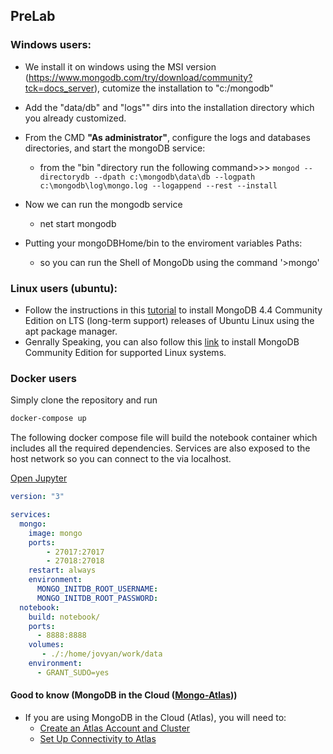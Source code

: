 ## PreLab



### Windows users:

- We install it on windows using the MSI version (https://www.mongodb.com/try/download/community?tck=docs_server), cutomize the installation to "c:/mongodb"
- Add the "data/db"  and "logs"" dirs into the installation directory which you already customized.
- From the CMD **"As administrator"**, configure the logs and databases directories, and start the mongoDB service:
    -  from the "bin "directory run the following command>>> <code>mongod --directorydb --dpath c:\mongodb\data\db --logpath c:\mongodb\log\mongo.log --logappend --rest --install </code>

- Now we can run the mongodb service 
    - net start mongodb
- Putting your mongoDBHome/bin to the enviroment variables Paths:
    - so you can run the Shell of MongoDb using the command '>mongo'

### Linux users (ubuntu):
- Follow the instructions in this [tutorial](https://docs.mongodb.com/manual/tutorial/install-mongodb-on-ubuntu/) to install MongoDB 4.4 Community Edition on LTS (long-term support) releases of Ubuntu Linux using the apt package manager.
- Genrally Speaking, you can also follow this [link](https://docs.mongodb.com/manual/administration/install-on-linux/) to install MongoDB Community Edition for supported Linux systems. 


### Docker users

Simply clone the repository and run

```bash
docker-compose up
```

The following docker compose file will build the notebook container which includes all the required dependencies.
Services are also exposed to the host network so you can connect to the via localhost.

[Open Jupyter](http://127.0.0.1:8888/)


```yaml
version: "3"

services:
  mongo:
    image: mongo
    ports:
        - 27017:27017
        - 27018:27018
    restart: always
    environment:
      MONGO_INITDB_ROOT_USERNAME: 
      MONGO_INITDB_ROOT_PASSWORD: 
  notebook:
    build: notebook/
    ports:
      - 8888:8888
    volumes:
       - ./:/home/jovyan/work/data
    environment:
      - GRANT_SUDO=yes
```     


#### Good to know (MongoDB in the Cloud ([Mongo-Atlas](https://docs.atlas.mongodb.com/getting-started/)))

- If you are using MongoDB in the Cloud (Atlas), you will need to:
    - [Create an Atlas Account and Cluster](https://docs.atlas.mongodb.com/getting-started/)
    - [Set Up Connectivity to Atlas](https://docs.mongodb.com/guides/cloud/connectionstring/)

